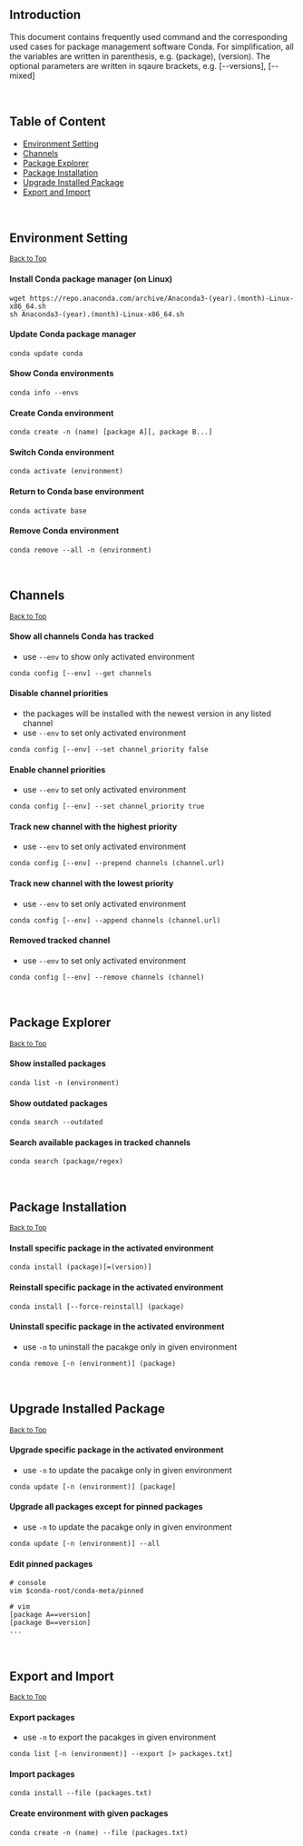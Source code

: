 ## Introduction
This document contains frequently used command and the corresponding used cases for package management software Conda. For simplification, all the variables are written in parenthesis, e.g. (package), (version). The optional parameters are written in sqaure brackets, e.g. [--versions], [--mixed]

&nbsp;
## Table of Content
* [Environment Setting](#environment-setting)
* [Channels](#channels)
* [Package Explorer](#package-explorer)
* [Package Installation](#package-installation)
* [Upgrade Installed Package](#upgrade-installed-package)
* [Export and Import](#export-and-import)

&nbsp;
## Environment Setting
<sub>[Back to Top](#introduction)</sub>
#### Install Conda package manager (on Linux)
```
wget https://repo.anaconda.com/archive/Anaconda3-(year).(month)-Linux-x86_64.sh
sh Anaconda3-(year).(month)-Linux-x86_64.sh
```
#### Update Conda package manager
```
conda update conda
```
#### Show Conda environments
```
conda info --envs
```
#### Create Conda environment
```
conda create -n (name) [package A][, package B...]
```
#### Switch Conda environment
```
conda activate (environment)
```
#### Return to Conda base environment
```
conda activate base
```
#### Remove Conda environment
```
conda remove --all -n (environment)
```

&nbsp;
## Channels
<sub>[Back to Top](#introduction)</sub>
#### Show all channels Conda has tracked
* use `--env` to show only activated environment
```
conda config [--env] --get channels
```
#### Disable channel priorities
* the packages will be installed with the newest version in any listed channel
* use `--env` to set only activated environment
```
conda config [--env] --set channel_priority false
```
#### Enable channel priorities
* use `--env` to set only activated environment
```
conda config [--env] --set channel_priority true
```
#### Track new channel with the highest priority
* use `--env` to set only activated environment
```
conda config [--env] --prepend channels (channel.url)
```
#### Track new channel with the lowest priority
* use `--env` to set only activated environment
```
conda config [--env] --append channels (channel.url)
```
#### Removed tracked channel
* use `--env` to set only activated environment
```
conda config [--env] --remove channels (channel)
```

&nbsp;
## Package Explorer
<sub>[Back to Top](#introduction)</sub>
#### Show installed packages
```
conda list -n (environment)
```
#### Show outdated packages
```
conda search --outdated
```
#### Search available packages in tracked channels
```
conda search (package/regex) 
```


&nbsp;
## Package Installation
<sub>[Back to Top](#introduction)</sub>
#### Install specific package in the activated environment
```
conda install (package)[=(version)]
```
#### Reinstall specific package in the activated environment
```
conda install [--force-reinstall] (package)
```
#### Uninstall specific package in the activated environment
* use `-n` to uninstall the pacakge only in given environment
```
conda remove [-n (environment)] (package)
```

&nbsp;
## Upgrade Installed Package
<sub>[Back to Top](#introduction)</sub>
#### Upgrade specific package in the activated environment
* use `-n` to update the pacakge only in given environment
```
conda update [-n (environment)] [package]
```
#### Upgrade all packages except for pinned packages
* use `-n` to update the pacakge only in given environment
```
conda update [-n (environment)] --all
```
#### Edit pinned packages
```
# console
vim $conda-root/conda-meta/pinned

# vim 
[package A==version]
[package B==version]
...
```

&nbsp;
## Export and Import
<sub>[Back to Top](#introduction)</sub>
#### Export packages
* use `-n` to export the pacakges in given environment
```
conda list [-n (environment)] --export [> packages.txt]
```
#### Import packages
```
conda install --file (packages.txt)
```
#### Create environment with given packages
```
conda create -n (name) --file (packages.txt)
```